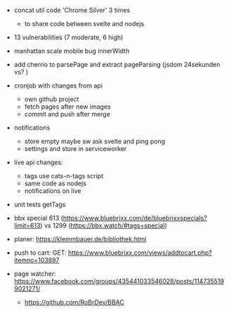 * concat util code 'Chrome Silver' 3 times
  * to share code between svelte and nodejs
* 13 vulnerabilities (7 moderate, 6 high)
* manhattan scale mobile bug innerWidth
* add cherrio to parsePage and extract pageParsing (jsdom 24sekunden vs? )
* cronjob with changes from api
  * own github project
  * fetch pages after new images
  * commit and push after merge
* notifications
  * store empty maybe sw ask svelte and ping pong
  * settings and store in serviceworker
* live api changes:
  * tags use cats-n-tags script
  * same code as nodejs
  * notifications on live
* unit tests getTags
* bbx special 613 (https://www.bluebrixx.com/de/bluebrixxspecials?limit=613) vs 1299 (https://bbx.watch/#tags=special)

* planer: https://klemmbauer.de/bibliothek.html
* push to cart: GET: https://www.bluebrixx.com/views/addtocart.php?itemno=103897
* page watcher: https://www.facebook.com/groups/435441033546028/posts/1147355199021271/
  * https://github.com/RoBrDev/BBAC
